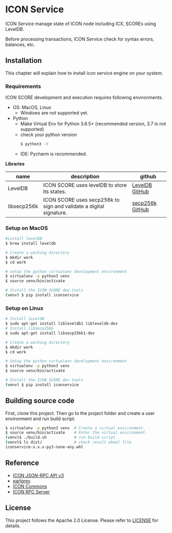 # ICON Service

ICON Service manage state of ICON node including ICX, SCOREs using LevelDB.

Before processing transactions, ICON Service check for syntax errors, balances, etc. 

## Installation

This chapter will explain how to install icon service engine on your system. 

### Requirements

ICON SCORE development and execution requires following environments.

* OS: MacOS, Linux
    * Windows are not supported yet.
* Python
  * Make Virtual Env for Python 3.6.5+ (recommended version, 3.7 is not supported)
  * check your python version
    ```bash
    $ python3 -V
    ```
  * IDE: Pycharm is recommended.

**Libraries**

| name        | description                                                  | github                                                       |
| ----------- | ------------------------------------------------------------ | ------------------------------------------------------------ |
| LevelDB     | ICON SCORE uses levelDB to store its states.                 | [LevelDB GitHub](https://github.com/google/leveldb)          |
| libsecp256k | ICON SCORE uses secp256k to sign and validate a digital signature. | [secp256k GitHub](https://github.com/bitcoin-core/secp256k1) |

### Setup on MacOS

```bash
#install levelDB
$ brew install leveldb

# Create a working directory
$ mkdir work
$ cd work

# setup the python virtualenv development environment
$ virtualenv -p python3 venv
$ source venv/bin/activate

# Install the ICON SCORE dev tools
(venv) $ pip install iconservice
```

### Setup on Linux

```bash
# Install levelDB
$ sudo apt-get install libleveldb1 libleveldb-dev
# Install libSecp256k
$ sudo apt-get install libsecp256k1-dev

# Create a working directory
$ mkdir work
$ cd work

# Setup the python virtualenv development environment
$ virtualenv -p python3 venv
$ source venv/bin/activate

# Install the ICON SCORE dev tools
(venv) $ pip install iconservice
```

## Building source code

First, clone this project. Then go to the project folder and create a user environment and run build script.

```bash
$ virtualenv -p python3 venv  # Create a virtual environment.
$ source venv/bin/activate    # Enter the virtual environment.
(venv)$ ./build.sh            # run build script
(venv)$ ls dist/              # check result wheel file
iconservice-x.x.x-py3-none-any.whl
```

## Reference
- [ICON JSON-RPC API v3](https://github.com/icon-project/icon-rpc-server/blob/master/docs/icon-json-rpc-v3.md)
- [earlgrey](https://github.com/icon-project/earlgrey)
- [ICON Commons](https://github.com/icon-project/icon-commons)
- [ICON RPC Server](https://github.com/icon-project/icon-rpc-server)

## License

This project follows the Apache 2.0 License. Please refer to [LICENSE](https://www.apache.org/licenses/LICENSE-2.0) for details.
